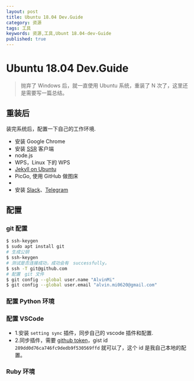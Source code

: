 ```yaml
---
layout: post
title: Ubuntu 18.04 Dev.Guide
category: 资源
tags: 工具
keywords: 资源,工具,Ubunt 18.04-dev-Guide
published: true
---
```


# Ubuntu 18.04 Dev.Guide
>抛弃了 Windows 后，就一直使用 Ubuntu 系统，重装了 N 次了，这里还是需要写一篇总结。

## 重装后

装完系统后，配置一下自己的工作环境.

- 安装 Google Chrome
- 安装 [SSR](https://github.com/shadowsocks/shadowsocks-qt5) 客户端
- node.js
- WPS，Linux 下的 WPS
- [Jekyll on Ubuntu](https://jekyllrb.com/docs/installation/ubuntu/)
- PicGo, 使用 GitHub 做图床
- 
- 安装 [Slack](https://get.slack.help/hc/en-us/articles/212924728-Download-Slack-for-Linux-beta)、[Telegram]()


## 配置

### git 配置

```bash
$ ssh-keygen
$ sudo apt install git
# 生成公钥
$ ssh-keygen
# 测试是否连接成功，成功会有　successfully。
$ ssh -T git@github.com
# 配置　git 文件
$ git config --global user.name "AlvinMi"
$ git config --global user.email "alvin.mi0620@gmail.com"
```

### 配置 Python 环境


### 配置 VSCode 

- 1.安装 `setting sync` 插件，同步自己的 vscode 插件和配置.
- 2.同步插件，需要 [github token](https://github.com/settings/tokens)，gist id `289dd0d76ca746fc9dedb9f530569ffd` 就可以了，这个 id 是我自己本地的配置。

### Ruby 环境

